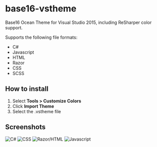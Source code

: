 # base16-vstheme
Base16 Ocean Theme for Visual Studio 2015, including ReSharper color support.

Supports the following file formats:
- C#
- Javascript
- HTML
- Razor
- CSS
- SCSS

## How to install

1. Select **Tools > Customize Colors**
2. Click **Import Theme**
3. Select the .vstheme file

## Screenshots
![C#](http://i.imgur.com/czPLdKv.png)
![CSS](http://i.imgur.com/ANyrDto.png)
![Razor/HTML](http://i.imgur.com/JkSmoT3.png)
![Javascript](http://i.imgur.com/uRL9hCt.png)
